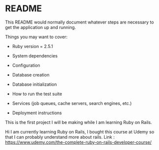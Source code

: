 # README

This README would normally document whatever steps are necessary to get the
application up and running.

Things you may want to cover:

* Ruby version = 2.5.1

* System dependencies

* Configuration

* Database creation

* Database initialization

* How to run the test suite

* Services (job queues, cache servers, search engines, etc.)

* Deployment instructions


This is the first project I will be making while I am learning Ruby on Rails.

Hi I am currently learning Ruby on Rails, I bought this course at Udemy so that I can probably understand more about rails. Link : https://www.udemy.com/the-complete-ruby-on-rails-developer-course/
